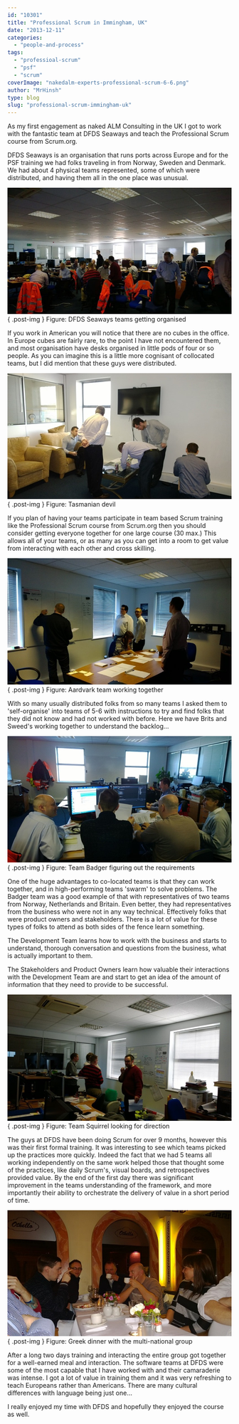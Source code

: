 ```yaml
---
id: "10301"
title: "Professional Scrum in Immingham, UK"
date: "2013-12-11"
categories:
  - "people-and-process"
tags:
  - "professioal-scrum"
  - "psf"
  - "scrum"
coverImage: "nakedalm-experts-professional-scrum-6-6.png"
author: "MrHinsh"
type: blog
slug: "professional-scrum-immingham-uk"
---
```


As my first engagement as naked ALM Consulting in the UK I got to work with the fantastic team at DFDS Seaways and teach the Professional Scrum course from Scrum.org.

DFDS Seaways is an organisation that runs ports across Europe and for the PSF training we had folks traveling in from Norway, Sweden and Denmark. We had about 4 physical teams represented, some of which were distributed, and having them all in the one place was unusual.

![WP_20131112_09_23_11_Pro_thumb1](images/WP_20131112_09_23_11_Pro_thumb1-800x450-7-8.jpg)  
{ .post-img }
Figure: DFDS Seaways teams getting organised

If you work in American you will notice that there are no cubes in the office. In Europe cubes are fairly rare, to the point I have not encountered them, and most organisation have desks organised in little pods of four or so people. As you can imagine this is a little more cognisant of collocated teams, but I did mention that these guys were distributed.

![](images/121113_0930_Professiona1-1-1.jpg)  
{ .post-img }
Figure: Tasmanian devil

If you plan of having your teams participate in team based Scrum training like the Professional Scrum course from Scrum.org then you should consider getting everyone together for one large course (30 max.) This allows all of your teams, or as many as you can get into a room to get value from interacting with each other and cross skilling.

![](images/121113_0930_Professiona2-2-2.jpg)  
{ .post-img }
Figure: Aardvark team working together

With so many usually distributed folks from so many teams I asked them to 'self-organise' into teams of 5-6 with instructions to try and find folks that they did not know and had not worked with before. Here we have Brits and Sweed's working together to understand the backlog…

![](images/121113_0930_Professiona3-3-3.jpg)  
{ .post-img }
Figure: Team Badger figuring out the requirements

One of the huge advantages to co-located teams is that they can work together, and in high-performing teams 'swarm' to solve problems. The Badger team was a good example of that with representatives of two teams from Norway, Netherlands and Britain. Even better, they had representatives from the business who were not in any way technical. Effectively folks that were product owners and stakeholders. There is a lot of value for these types of folks to attend as both sides of the fence learn something.

The Development Team learns how to work with the business and starts to understand, thorough conversation and questions from the business, what is actually important to them.

The Stakeholders and Product Owners learn how valuable their interactions with the Development Team are and start to get an idea of the amount of information that they need to provide to be successful.

![](images/121113_0930_Professiona4-4-4.jpg)  
{ .post-img }
Figure: Team Squirrel looking for direction

The guys at DFDS have been doing Scrum for over 9 months, however this was their first formal training. It was interesting to see which teams picked up the practices more quickly. Indeed the fact that we had 5 teams all working independently on the same work helped those that thought some of the practices, like daily Scrum's, visual boards, and retrospectives provided value. By the end of the first day there was significant improvement in the teams understanding of the framework, and more importantly their ability to orchestrate the delivery of value in a short period of time.

![](images/121113_0930_Professiona5-5-5.jpg)  
{ .post-img }
Figure: Greek dinner with the multi-national group

After a long two days training and interacting the entire group got together for a well-earned meal and interaction. The software teams at DFDS were some of the most capable that I have worked with and their camaraderie was intense. I got a lot of value in training them and it was very refreshing to teach Europeans rather than Americans. There are many cultural differences with language being just one…

I really enjoyed my time with DFDS and hopefully they enjoyed the course as well.
